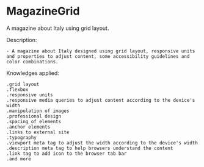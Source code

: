 # MagazineGrid
 A magazine about Italy using grid layout.

Description:

    - A magazine about Italy designed using grid layout, responsive units and properties to adjust content, some accessibility guidelines and color combinations.

Knowledges applied:

    .grid layout
    .flexbox
    .responsive units
    .responsive media queries to adjust content according to the device's width
    .manipulation of images
    .professional design
    .spacing of elements
    .anchor elements
    .links to external site
    .typography
    .viewport meta tag to adjust the width according to the device's width
    .description meta tag to help browsers understand the content
    .link tag to add icon to the browser tab bar
    .and more  
